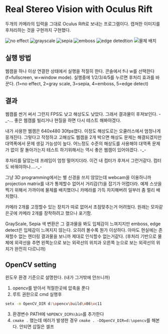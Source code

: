 # Real Stereo Vision with Oculus Rift
두개의 카메라의 입력을 그대로 Oculus Rift로 보내는 프로그램이다. 캡쳐한 이미지를 후처리하는 것을 구현까지 구현했다.

![no effect](https://raw.github.com/shipduck/real-stereo-vision-oculus-rift/master/document/no_effect.jpg)
![grayscale](https://raw.github.com/shipduck/real-stereo-vision-oculus-rift/master/document/gray_scale.jpg)
![sepia](https://raw.github.com/shipduck/real-stereo-vision-oculus-rift/master/document/sepia.jpg)
![emboss](https://raw.github.com/shipduck/real-stereo-vision-oculus-rift/master/document/emboss.jpg)
![edge detedtion](https://raw.github.com/shipduck/real-stereo-vision-oculus-rift/master/document/edge_detect.jpg)
![물체 배치](https://raw.github.com/shipduck/real-stereo-vision-oculus-rift/master/document/object_pos.jpg)

## 실행 방법
웹캠을 하나 이상 연결한 상태에서 실행을 적절히 한다. 콘솔에서 f나 w를 선택한다(f=fullscreen, w=window mode). 
실행중에 1/2/3/4/5를 누르면 후처리 효과를 바꾼다. (1=no effect, 2=gray scale, 3=sepia, 4=emboss, 5=edge detect)

## 결과
웹캠를 싼거 써서 그런지 FPS도 낮고 해상도도 낮았다. 그래서 결과물이 후져보인다. -_-...
좋은 웹캠를 빌리거나 현질을 하면 다시 테스트 해봐야겠다.

내가 사용한 웹캠은 640x480 30fps였다. 이정도 해상도로는 오큘러스에서 엄청나게 뭉개진다. 
그렇다고 작정하고 고해상도 웹캠을 2개 박으면 해상도 문제는 해결되겠지만 대역폭에서 문제 생길 가능성이 높다.
어느정도 수준의 해상도를 사용해야 대역폭 문제가 없이 잘 돌아가는지 테스트 하기위해서는 역시 좋은 웹캠이 있어야겠다. -_-

후처리를 달았는데 프레임이 엄청 떨어지더라. 이건 내 컴터가 후져서 그런거같다. 컴터도 바꿔야하나....-_-

그냥 3D programming에서는 별 신경을 쓰지 않았는데 webcam을 이용하니까 
projection matrix를 내가 통제할수 없어서 거리감(?)을 잡기가 어렵더라.
예제 스샷을 찍기 위해서 가까이에 물체를 배치했더니 카메라를 가득 차지해버려 일부러 좀 멀리 배치했다. 

카메라 2개를 고정할수 있는 장치가 따로 없어서 초점맞추는거 어려웠다. 
원래는 모자같은곳에 카메라 2개를 장착하려고 했으나 포기함.

GrayScale, Sepia 색 변환은 그 결과물을 봐도 입체감이 느껴지지만 emboss, edge detect은 입체감이 느껴지지 않는다. 
오히려 볼수록 뭔가 이상하다. 아마도 현실에는 존재할수 없는 렌더링 결과물을 보니까 제대로 인식할수 없는거같다.
(후처리 기반으로 물체에 외곽선을 추면 왼쪽눈으로 보는 외곽선의 위치과 오른쪽 눈으로 보는 외곽선의 위치가 완전히 다르니까)

## OpenCV setting
윈도우 환경 기준으로 설명한다. (내가 그거밖에 안쓰니까)

1. opencv를 받아서 적절한곳에 압축을 푼다
2. 루트 권한으로 cmd 실행후
```sh
setx -m OpenCV_DIR d:\opencv\build\x86\vc11
```
3. 환경변수 PATH에 ```%OPENCV_DIR%\bin```를 추가한다
3. ```cmake .``` 했는데 에러가 발생한 경우 ```cmake . -DOpenCV_DIR=d:\opencv```를 해본다. 안되면 삽질은 셀프

